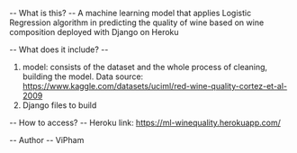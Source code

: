 -- What is this? -- 
A machine learning model that applies Logistic Regression algorithm in predicting the quality of wine based on wine composition
deployed with Django on Heroku

-- What does it include? --
1. model: consists of the dataset and the whole process of cleaning, building the model.
Data source: https://www.kaggle.com/datasets/uciml/red-wine-quality-cortez-et-al-2009
2. Django files to build

-- How to access? -- 
Heroku link: https://ml-winequality.herokuapp.com/

-- Author -- ViPham 
